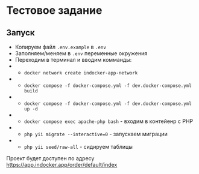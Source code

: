 # Тестовое задание

## Запуск
* Копируем файл `.env.example` в `.env`
* Заполняем/меняем в `.env` переменные окружения
* Переходим в терминал и вводим комманды:
* * `docker network create indocker-app-network`
* * `docker compose -f docker-compose.yml -f dev.docker-compose.yml build`
* * `docker compose -f docker-compose.yml -f dev.docker-compose.yml up -d`
* * `docker compose exec apache-php bash` - входим в контейенр c PHP
* * `php yii migrate --interactive=0` - запускаем миграции
* * `php yii seed/raw-all` - сидируем таблицы

Проект будет доступен по адресу https://app.indocker.app/order/default/index